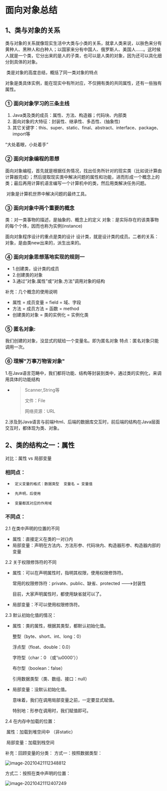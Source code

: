 # 面向对象总结

## 1、类与对象的关系

​		类与对象的关系就像现实生活中大类与小类的关系，就拿人类来说，以肤色来分有黄种人、黑种人和白种人；以国家来分有中国人、俄罗斯人、美国人……。这时候人就是一个类，它分出来的是人的子类，也可以是人类的对象，因为还可以具化细分到具体的对象。

​		类是对象的高度总结，概括了同一类对象的特点

​		对象是类具体实例，能在现实中有所对应，不仅拥有类的共同属性，还有一些独有属性。

### ①  面向对象学习的三条主线

1. Java类及类的成员：属性、方法、构造器；代码块、内部类
2. 面向对象的大特征：封装性、继承性、多态性、(抽象性)
3. 其它关键字：this、super、static、final、abstract、interface、package、import等

“大处着眼，小处着手”

### ②  面向对象编程的思想

​		面向对象编程，首先就是根据任务情况，找出任务所针对的现实类（比如说计算由计算器完成）；然后提取现实类中解决问题的属性和功能，进而形成一个概念上的类；最后再用计算机语言编写一个计算机中的类，然后用类解决任务问题。

​		对象是计算机世界中解决问题的最终工具。

### ③  面向对象中两个重要的概念

类：对一类事物的描述，是抽象的、概念上的定义
对象：是实际存在的该类事物的每个个体，因而也称为实例(instance)

面向对象程序设计的重点是类的设计
设计类，就是设计类的成员。二者的关系：
对象，是由类new出来的，派生出来的。

### ④  面向对象思想落地实现的规则一

 *  1.创建类，设计类的成员
 *  2.创建类的对象
 *  3.通过“对象.属性”或“对象.方法”调用对象的结构

补充：几个概念的使用说明
 *  属性 = 成员变量 = field = 域、字段
 *  方法 = 成员方法 = 函数 = method
 *  创建类的对象 = 类的实例化 = 实例化类

### ⑤ 匿名对象:

我们创建的对象，没显式的赋给一个变量名。即为匿名对象
特点：匿名对象只能调用一次。

### ⑥ 理解"万事万物皆对象"

1.在Java语言范畴中，我们都将功能、结构等封装到类中，通过类的实例化，来调用具体的功能结构

 * >Scanner,String等
   >
   >文件：File
   >
   >网络资源：URL

2.涉及到Java语言与前端Html、后端的数据库交互时，前后端的结构在Java层面交互时，都体现为类、对象。

## 2、类的结构之一：属性

对比：属性  vs  局部变量

### 相同点：

 * 		定义变量的格式：数据类型  变量名 = 变量值
 * 		先声明，后使用
 * 		变量都其对应的作用域 

### 不同点：

2.1 在类中声明的位置的不同

- 属性：直接定义在类的一对{}内
- 局部变量：声明在方法内、方法形参、代码块内、构造器形参、构造器内部的变量

2.2 关于权限修饰符的不同

- 属性：可以在声明属性时，指明其权限，使用权限修饰符。

  常用的权限修饰符：private、public、缺省、protected  --->封装性

  目前，大家声明属性时，都使用缺省就可以了。

- 局部变量：不可以使用权限修饰符。

2.3 默认初始化值的情况：

- 属性：类的属性，根据其类型，都默认初始化值。

  整型（byte、short、int、long：0）

  浮点型（float、double：0.0）

  字符型（char：0  （或'\u0000'））

  布尔型（boolean：false）

  引用数据类型（类、数组、接口：null）

- 局部变量：没默认初始化值。

  意味着，我们在调用局部变量之前，一定要显式赋值。

  特别地：形参在调用时，我们赋值即可。

2.4 在内存中加载的位置：

​	属性：加载到堆空间中   （非static）

​	局部变量：加载到栈空间

补充：回顾变量的分类：
方式一：按照数据类型：

![image-20210421112348812](https://gitee.com/yu_chao_ping/typora/raw/master/images/image-20210421112348812.png)


方式二：按照在类中声明的位置：

![image-20210421112407249](https://gitee.com/yu_chao_ping/typora/raw/master/images/image-20210421112407249.png)